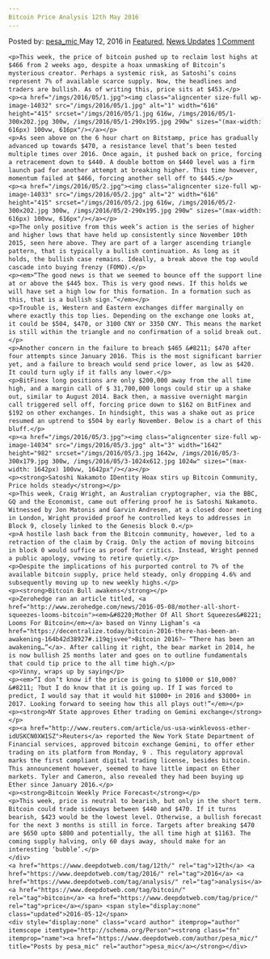 ```yaml
---
Bitcoin Price Analysis 12th May 2016
---
```

<article class="post-listing post-14031 post type-post status-publish format-standard has-post-thumbnail hentry  tag-12th tag-3336 tag-analysis tag-bitcoin tag-price">
    <div class="post-inner">
        <span>Posted by: <a href="https://www.deepdotweb.com/author/pesa_mic/" title="">pesa_mic </a></span>
    <span>May 12, 2016</span>
    <span>in <a href="https://www.deepdotweb.com/category/deepdot-news/" rel="category tag">Featured</a>, <a href="https://www.deepdotweb.com/category/news-updates/" rel="category tag">News Updates</a></span>
    <span><a href="https://www.deepdotweb.com/2016/05/12/bitcoin-price-analysis-11th-may-2016/#comments">1 Comment</a></span>
    </p>
    <div class="clear"></div>
    
    <p>This week, the price of bitcoin pushed up to reclaim lost highs at $466 from 2 weeks ago, despite a hoax unmasking of Bitcoin’s mysterious creator. Perhaps a systemic risk, as Satoshi’s coins represent 7% of available scarce supply. Now, the headlines and traders are bullish. As of writing this, price sits at $453.</p>
    <p><a href="/imgs/2016/05/1.jpg"><img class="aligncenter size-full wp-image-14032" src="/imgs/2016/05/1.jpg" alt="1" width="616" height="415" srcset="/imgs/2016/05/1.jpg 616w, /imgs/2016/05/1-300x202.jpg 300w, /imgs/2016/05/1-290x195.jpg 290w" sizes="(max-width: 616px) 100vw, 616px"/></a></p>
    <p>As seen above on the 6 hour chart on Bitstamp, price has gradually advanced up towards $470, a resistance level that’s been tested multiple times over 2016. Once again, it pushed back on price, forcing a retracement down to $440. A double bottom on $440 level was a firm launch pad for another attempt at breaking higher. This time however, momentum failed at $466, forcing another sell off to $445.</p>
    <p><a href="/imgs/2016/05/2.jpg"><img class="aligncenter size-full wp-image-14033" src="/imgs/2016/05/2.jpg" alt="2" width="616" height="415" srcset="/imgs/2016/05/2.jpg 616w, /imgs/2016/05/2-300x202.jpg 300w, /imgs/2016/05/2-290x195.jpg 290w" sizes="(max-width: 616px) 100vw, 616px"/></a></p>
    <p>The only positive from this week’s action is the series of higher and higher lows that have held up consistently since November 10th 2015, seen here above. They are part of a larger ascending triangle pattern, that is typically a bullish continuation. As long as it holds, the bullish case remains. Ideally, a break above the top would cascade into buying frenzy (FOMO).</p>
    <p><em>“The good news is that we seemed to bounce off the support line at or above the $445 box. This is very good news. If this holds we will have set a high low for this formation. In a formation such as this, that is a bullish sign.”</em></p>
    <p>Trouble is, Western and Eastern exchanges differ marginally on where exactly this top lies. Depending on the exchange one looks at, it could be $504, $470, or 3100 CNY or 3350 CNY. This means the market is still within the triangle and no confirmation of a solid break out.</p>
    <p>Another concern in the failure to breach $465 &#8211; $470 after four attempts since January 2016. This is the most significant barrier yet, and a failure to breach would send price lower, as low as $420. It could turn ugly if it falls any lower.</p>
    <p>BitFinex long positions are only $200,000 away from the all time high, and a margin call of $ 31,700,000 longs could stir up a shake out, similar to August 2014. Back then, a massive overnight margin call triggered sell off, forcing price down to $162 on BitFinex and $192 on other exchanges. In hindsight, this was a shake out as price resumed an uptrend to $504 by early November. Below is a chart of this bluff.</p>
    <p><a href="/imgs/2016/05/3.jpg"><img class="aligncenter size-full wp-image-14034" src="/imgs/2016/05/3.jpg" alt="3" width="1642" height="982" srcset="/imgs/2016/05/3.jpg 1642w, /imgs/2016/05/3-300x179.jpg 300w, /imgs/2016/05/3-1024x612.jpg 1024w" sizes="(max-width: 1642px) 100vw, 1642px"/></a></p>
    <p><strong>Satoshi Nakamoto IDentity Hoax stirs up Bitcoin Community, Price holds steady</strong></p>
    <p>This week, Craig Wright, an Australian cryptographer, via the BBC, GQ and the Economist, came out offering proof he is Satoshi Nakamoto. Witnessed by Jon Matonis and Garvin Andresen, at a closed door meeting in London, Wright provided proof he controlled keys to addresses in Block 9, closely linked to the Genesis block 0.</p>
    <p>A hostile lash back from the Bitcoin community, however, led to a retraction of the claim by Craig. Only the action of moving bitcoins in block 0 would suffice as proof for critics. Instead, Wright penned a public apology, vowing to retire quietly.</p>
    <p>Despite the implications of his purported control to 7% of the available bitcoin supply, price held steady, only dropping 4.6% and subsequently moving up to new weekly highs.</p>
    <p><strong>Bitcoin Bull awakens</strong></p>
    <p>Zerohedge ran an article titled, <a href="http://www.zerohedge.com/news/2016-05-08/mother-all-short-squeezes-looms-bitcoin"><em>&#8220;Mother Of All Short Squeezes&#8221; Looms For Bitcoin</em></a> based on Vinny Ligham’s <a href="https://decentralize.today/bitcoin-2016-there-has-been-an-awakening-164b42d38927#.i19qjsvee">Bitcoin 2016?— “There has been an awakening…”</a>. After calling it right, the bear market in 2014, he is now bullish 25 months later and goes on to outline fundamentals that could tip price to the all time high.</p>
    <p>Vinny, wraps up by saying</p>
    <p><em>“I don’t know if the price is going to $1000 or $10,000? &#8211; ?but I do know that it is going up. If I was forced to predict, I would say that it would hit $1000+ in 2016 and $3000+ in 2017. Looking forward to seeing how this all plays out!”</em></p>
    <p><strong>NY State approves Ether trading on Gemini exchange</strong></p>
    <p><a href="http://www.reuters.com/article/us-usa-winklevoss-ether-idUSKCN0XW1SZ">Reuters</a> reported the New York State Department of Financial services, approved bitcoin exchange Gemini, to offer ether trading on its platform from Monday, 9 . This regulatory approval marks the first compliant digital trading license, besides bitcoin. This announcement however, seemed to have little impact on Ether markets. Tyler and Cameron, also revealed they had been buying up Ether since January 2016.</p>
    <p><strong>Bitcoin Weekly Price Forecast</strong></p>
    <p>This week, price is neutral to bearish, but only in the short term. Bitcoin could trade sideways between $440 and $470. If it turns bearish, $423 would be the lowest level. Otherwise, a bullish forecast for the next 3 months is still in force. Targets after breaking $470 are $650 upto $800 and potentially, the all time high at $1163. The coming supply halving, only 60 days away, should make for an interesting ‘bubble’.</p>
    </div>
    <a href="https://www.deepdotweb.com/tag/12th/" rel="tag">12th</a> <a href="https://www.deepdotweb.com/tag/2016/" rel="tag">2016</a> <a href="https://www.deepdotweb.com/tag/analysis/" rel="tag">analysis</a> <a href="https://www.deepdotweb.com/tag/bitcoin/" rel="tag">bitcoin</a> <a href="https://www.deepdotweb.com/tag/price/" rel="tag">price</a></span> <span style="display:none" class="updated">2016-05-12</span>
    <div style="display:none" class="vcard author" itemprop="author" itemscope itemtype="http://schema.org/Person"><strong class="fn" itemprop="name"><a href="https://www.deepdotweb.com/author/pesa_mic/" title="Posts by pesa_mic" rel="author">pesa_mic</a></strong></div>
    
